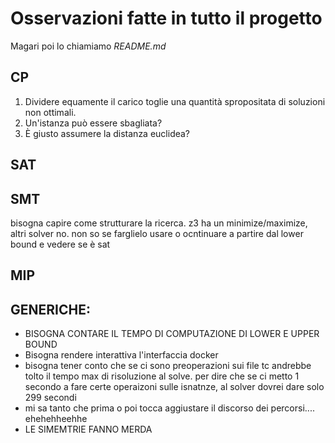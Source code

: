 # Osservazioni fatte in tutto il progetto

Magari poi lo chiamiamo _README.md_

## CP

1. Dividere equamente il carico toglie una quantità spropositata di soluzioni non ottimali.
2. Un'istanza può essere sbagliata?
3. È giusto assumere la distanza euclidea?

## SAT

## SMT

bisogna capire come strutturare la ricerca. z3 ha un minimize/maximize, altri solver no. non so se farglielo usare o ocntinuare a partire dal lower bound e vedere se è sat

## MIP

## GENERICHE:

- BISOGNA CONTARE IL TEMPO DI COMPUTAZIONE DI LOWER E UPPER BOUND
- Bisogna rendere interattiva l'interfaccia docker
- bisogna tener conto che se ci sono preoperazioni sui file tc andrebbe tolto il tempo max di risoluzione al solve. per dire che se ci metto 1 secondo a fare certe operaizoni sulle isnatnze, al solver dovrei dare solo 299 secondi
- mi sa tanto che prima o poi tocca aggiustare il discorso dei percorsi.... ehehehheehhe
- LE SIMEMTRIE FANNO MERDA
